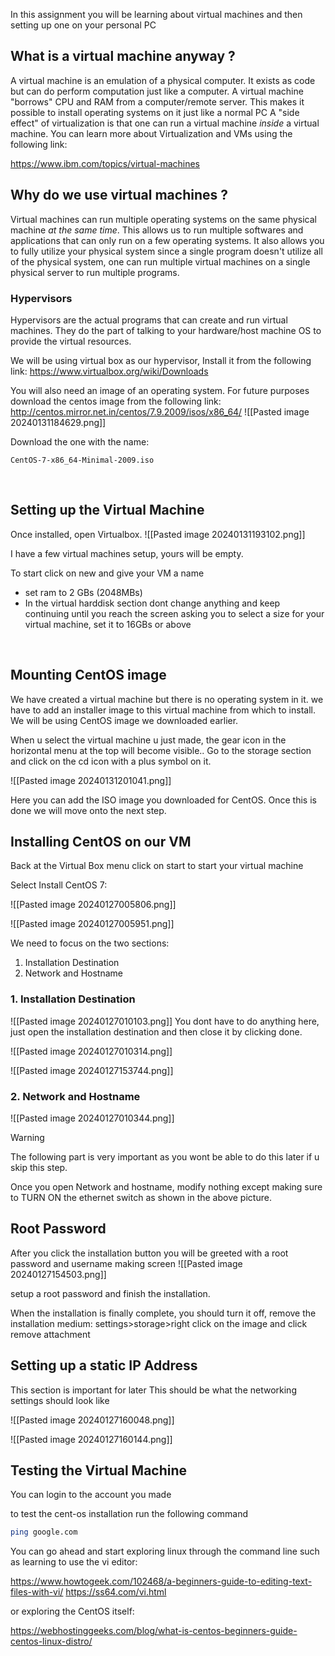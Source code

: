 In this assignment you will be learning about virtual machines and then setting up one on your personal PC

## What is a virtual machine anyway ?

A virtual machine is an emulation of a physical computer. It exists as code but can do perform computation just like a computer.
 A virtual machine "borrows" CPU and RAM from a computer/remote server. This makes it possible to install operating systems on it just like a normal PC
A "side effect" of virtualization is that one can run a virtual machine *inside* a virtual machine.
You can learn more about Virtualization and VMs using the following link:

https://www.ibm.com/topics/virtual-machines
## Why do we use virtual machines ?

Virtual machines can run multiple operating systems on the same physical machine *at the same time*. This allows us to run multiple softwares and applications that can only run on a few operating systems. 
It also allows you to fully utilize your physical system since a single program doesn't utilize all of the physical system, one can run multiple virtual machines on a single physical server to run multiple programs.

### Hypervisors
Hypervisors are the actual programs that can create and run virtual machines. They  do the part of talking to your hardware/host machine OS to provide the virtual resources. 

We will be using virtual box as our hypervisor, Install it from the following link:
https://www.virtualbox.org/wiki/Downloads

You will also need an image of an operating system. For future purposes download the centos image from the following link:
http://centos.mirror.net.in/centos/7.9.2009/isos/x86_64/
![[Pasted image 20240131184629.png]]

Download the one with the name:

`CentOS-7-x86_64-Minimal-2009.iso`



<div style="page-break-after: always; visibility: hidden">
\pagebreak
</div>

## Setting up the Virtual Machine
Once installed, open Virtualbox.
![[Pasted image 20240131193102.png]]

I have a few virtual machines setup, yours will be empty. 


To start click on new and give your VM a name
- set ram to 2 GBs (2048MBs)
- In the virtual harddisk section dont change anything and keep continuing until you reach the screen asking you to select a size for your virtual machine, set it to 16GBs or above 


<div style="page-break-after: always; visibility: hidden">
\pagebreak
</div>

## Mounting CentOS image

We have created a virtual machine but there is no operating system in it. we have to add an installer image to this virtual machine from which to install. We will be using CentOS image we downloaded earlier.

When u select the virtual machine u just made, the gear icon in the horizontal menu at the top will become visible.. Go to the storage section and click on the cd icon with a plus symbol on it.

![[Pasted image 20240131201041.png]]

Here you can add the ISO image you downloaded for CentOS. Once this is done we will move onto the next step. 


## Installing CentOS on our VM 

Back at the Virtual Box menu click on start to start your virtual machine

Select Install CentOS 7:

![[Pasted image 20240127005806.png]]

![[Pasted image 20240127005951.png]]


We need to focus on the two sections:

1. Installation Destination 
2. Network and Hostname



### 1. Installation Destination

![[Pasted image 20240127010103.png]]
You dont have to do anything here, just open the installation destination and then close it by clicking done.

![[Pasted image 20240127010314.png]]



![[Pasted image 20240127153744.png]]

### 2. Network and Hostname

![[Pasted image 20240127010344.png]]


>[!Warning]
>The following part is very important as you wont be able to do this later if u skip this step.

Once you open Network and hostname, modify nothing except making sure to TURN ON the ethernet switch as shown in the above picture.


## Root Password

After you click the installation button you will be greeted with a root password and username making screen
![[Pasted image 20240127154503.png]]

setup a root password and finish the installation.


When the installation is finally complete, you should turn it off, remove the installation medium: 
settings>storage>right click on the image and click remove attachment




## Setting up a static IP Address

This section is important for later 
This should be what the networking settings should look like

![[Pasted image 20240127160048.png]]

![[Pasted image 20240127160144.png]]


## Testing the Virtual Machine 

You can login to the account you made

to test the cent-os installation run the following command 
```bash 
ping google.com
```



You can go ahead and start exploring linux through the command line such as learning to use the vi editor: 

https://www.howtogeek.com/102468/a-beginners-guide-to-editing-text-files-with-vi/
https://ss64.com/vi.html

or exploring the CentOS itself:

https://webhostinggeeks.com/blog/what-is-centos-beginners-guide-centos-linux-distro/